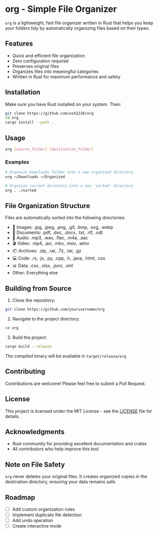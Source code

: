 # org - Simple File Organizer

`org` is a lightweight, fast file organizer written in Rust that helps you keep your folders tidy by automatically organizing files based on their types.

## Features

- Quick and efficient file organization
- Zero configuration required
- Preserves original files
- Organizes files into meaningful categories
- Written in Rust for maximum performance and safety

## Installation

Make sure you have Rust installed on your system. Then:

```bash
git clone https://github.com/ash2228/org
cd org
cargo install --path .
```

## Usage

```bash
org [source_folder] [destination_folder]
```

### Examples

```bash
# Organize Downloads folder into a new organized directory
org ~/Downloads ~/Organized

# Organize current directory into a new 'sorted' directory
org . ./sorted
```

## File Organization Structure

Files are automatically sorted into the following directories:

- 📸 Images: .jpg, .jpeg, .png, .gif, .bmp, .svg, .webp
- 📄 Documents: .pdf, .doc, .docx, .txt, .rtf, .odt
- 🎵 Audio: .mp3, .wav, .flac, .m4a, .aac
- 🎬 Video: .mp4, .avi, .mkv, .mov, .wmv
- 📦 Archives: .zip, .rar, .7z, .tar, .gz
- 💻 Code: .rs, .js, .py, .cpp, .h, .java, .html, .css
- 📊 Data: .csv, .xlsx, .json, .xml
- Other: Everything else

## Building from Source

1. Clone the repository:
```bash
git clone https://github.com/yourusername/org
```

2. Navigate to the project directory:
```bash
cd org
```

3. Build the project:
```bash
cargo build --release
```

The compiled binary will be available in `target/release/org`

## Contributing

Contributions are welcome! Please feel free to submit a Pull Request.

## License

This project is licensed under the MIT License - see the [LICENSE](LICENSE) file for details.

## Acknowledgments

- Rust community for providing excellent documentation and crates
- All contributors who help improve this tool

## Note on File Safety

`org` never deletes your original files. It creates organized copies in the destination directory, ensuring your data remains safe.

## Roadmap

- [ ] Add custom organization rules
- [ ] Implement duplicate file detection
- [ ] Add undo operation
- [ ] Create interactive mode
